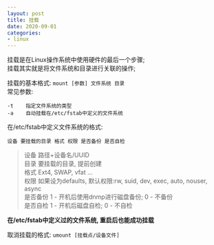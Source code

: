 ```yaml
---
layout: post
title: 挂载
date: 2020-09-01
categories:
- linux
---
```


挂载是在Linux操作系统中使用硬件的最后一个步骤;<br>
挂载其实就是将文件系统和目录进行关联的操作;<br>

挂载的基本格式: `mount [参数] 文件系统 目录`<br>
常见参数:<br>
```
-t    指定文件系统的类型
-a    自动挂载在/etc/fstab中定义的文件系统
```

在/etc/fstab中定义文件系统的格式:<br>
```
设备 要挂载的目录 格式 权限 是否备份 是否自检
```

>设备    路径+设备名/UUID<br>
>目录    要挂载的目录, 提前创建<br>
>格式    Ext4, SWAP, vfat ...<br>
>权限    如果设为defaults, 默认权限:rw, suid, dev, exec, auto, nouser, async<br>
>是否备份  1 - 开机后使用dnmp进行磁盘备份; 0 - 不备份<br>
>是否自检  1 - 开机后磁盘自检; 0 - 不自检<br>

**在/etc/fstab中定义过的文件系统, 重启后也能成功挂载**<br>

取消挂载的格式: `umount [挂载点/设备文件]`<br>


